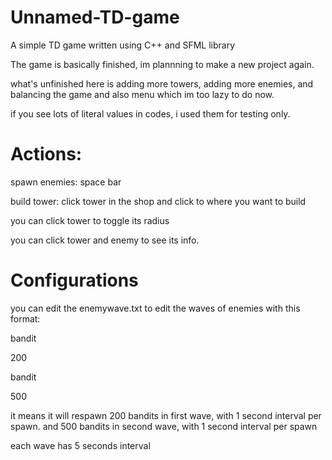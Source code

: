 # Unnamed-TD-game
A simple TD game written using C++ and SFML library

The game is basically finished, im plannning to make a new project again.

what's unfinished here is adding more towers, adding more enemies, and balancing the game and also menu which im too lazy to do now.

if you see lots of literal values in codes, i used them for testing only.




# Actions:

spawn enemies: space bar

build tower: click tower in the shop and click to where you want to build

you can click tower to toggle its radius

you can click tower and enemy to see its info.

# Configurations

you can edit the enemywave.txt to edit the waves of enemies with this format:

bandit

200

bandit 

500


it means it will respawn 200 bandits in first wave, with 1 second interval per spawn.
and 500 bandits in second wave, with 1 second interval per spawn

each wave has 5 seconds interval

